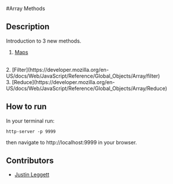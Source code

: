 #Array Methods

## Description
Introduction to 3 new methods.
<br>
1. [Maps](https://developer.mozilla.org/en-US/docs/Web/JavaScript/Reference/Global_Objects/Map)
<br>
2. [Filter](https://developer.mozilla.org/en-US/docs/Web/JavaScript/Reference/Global_Objects/Array/filter)
<br>
3. [Reduce](https://developer.mozilla.org/en-US/docs/Web/JavaScript/Reference/Global_Objects/Array/Reduce)


## How to run
In your terminal run:
```
http-server -p 9999
```
then navigate to http://localhost:9999 in your browser.

## Contributors
- [Justin Leggett](https://github.com/justinal64)
